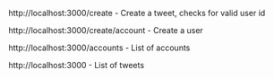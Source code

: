 http://localhost:3000/create - Create a tweet, checks for valid user id

http://localhost:3000/create/account - Create a user

http://localhost:3000/accounts - List of accounts

http://localhost:3000 - List of tweets